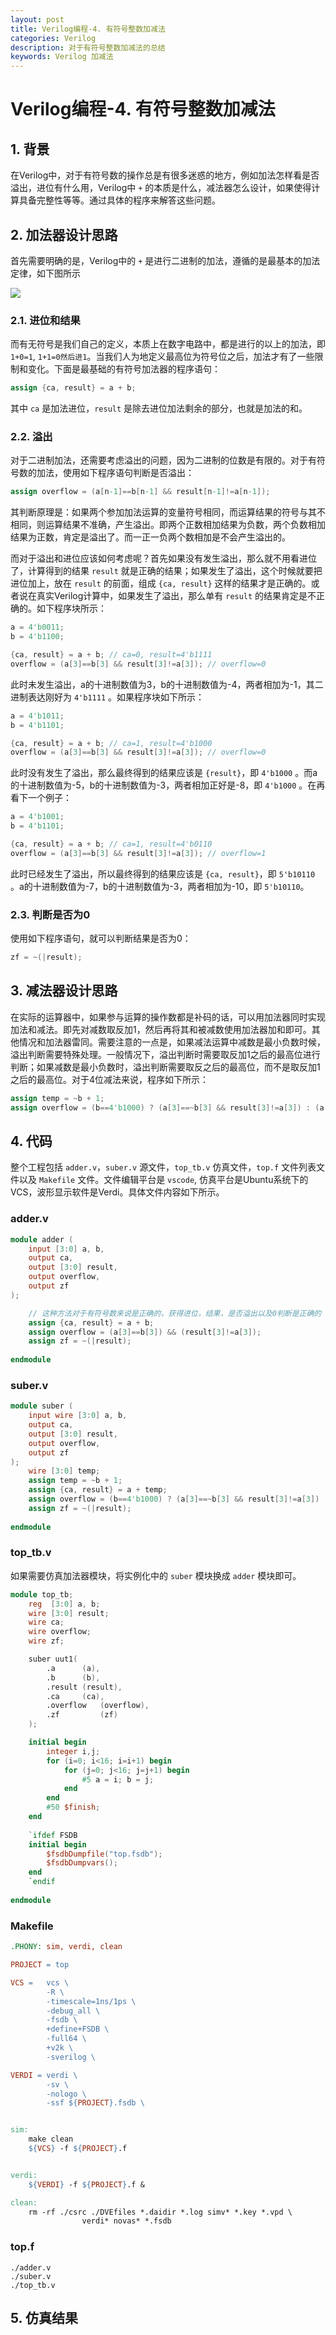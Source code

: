 ```yaml
---
layout: post
title: Verilog编程-4. 有符号整数加减法
categories: Verilog
description: 对于有符号整数加减法的总结
keywords: Verilog 加减法
---
```


# Verilog编程-4. 有符号整数加减法

## 1. 背景

​       在Verilog中，对于有符号数的操作总是有很多迷惑的地方，例如加法怎样看是否溢出，进位有什么用，Verilog中 `+` 的本质是什么，减法器怎么设计，如果使得计算具备完整性等等。通过具体的程序来解答这些问题。


## 2. 加法器设计思路

首先需要明确的是，Verilog中的 `+` 是进行二进制的加法，遵循的是最基本的加法定律，如下图所示

![](/images/blog/picture10.jpg)

### 2.1. 进位和结果
而有无符号是我们自己的定义，本质上在数字电路中，都是进行的以上的加法，即`1+0=1`, `1+1=0然后进1`。当我们人为地定义最高位为符号位之后，加法才有了一些限制和变化。下面是最基础的有符号加法器的程序语句：
```verilog
assign {ca, result} = a + b;
```

其中 `ca` 是加法进位，`result` 是除去进位加法剩余的部分，也就是加法的和。

### 2.2. 溢出
对于二进制加法，还需要考虑溢出的问题，因为二进制的位数是有限的。对于有符号数的加法，使用如下程序语句判断是否溢出：
```verilog
assign overflow = (a[n-1]==b[n-1] && result[n-1]!=a[n-1]);
```
其判断原理是：如果两个参加加法运算的变量符号相同，而运算结果的符号与其不相同，则运算结果不准确，产生溢出。即两个正数相加结果为负数，两个负数相加结果为正数，肯定是溢出了。而一正一负两个数相加是不会产生溢出的。

而对于溢出和进位应该如何考虑呢？首先如果没有发生溢出，那么就不用看进位了，计算得到的结果 `result` 就是正确的结果；如果发生了溢出，这个时候就要把进位加上，放在 `result` 的前面，组成 `{ca, result}` 这样的结果才是正确的。或者说在真实Verilog计算中，如果发生了溢出，那么单有 `result` 的结果肯定是不正确的。如下程序块所示：
```verilog
a = 4'b0011;
b = 4'b1100;

{ca, result} = a + b; // ca=0, result=4'b1111 
overflow = (a[3]==b[3] && result[3]!=a[3]); // overflow=0
```
此时未发生溢出，a的十进制数值为3，b的十进制数值为-4，两者相加为-1，其二进制表达刚好为 `4'b1111` 。如果程序块如下所示：
```verilog
a = 4'b1011;
b = 4'b1101;

{ca, result} = a + b; // ca=1, result=4'b1000 
overflow = (a[3]==b[3] && result[3]!=a[3]); // overflow=0
```
此时没有发生了溢出，那么最终得到的结果应该是 `{result}`，即 `4'b1000` 。而a的十进制数值为-5，b的十进制数值为-3，两者相加正好是-8，即 `4'b1000` 。在再看下一个例子：
```verilog
a = 4'b1001;
b = 4'b1101;

{ca, result} = a + b; // ca=1, result=4'b0110 
overflow = (a[3]==b[3] && result[3]!=a[3]); // overflow=1
```
此时已经发生了溢出，所以最终得到的结果应该是 `{ca, result}`，即 `5'b10110` 。a的十进制数值为-7，b的十进制数值为-3，两者相加为-10，即 `5'b10110`。


### 2.3. 判断是否为0
使用如下程序语句，就可以判断结果是否为0：
```verilog
zf = ~(|result);
```

## 3. 减法器设计思路
在实际的运算器中，如果参与运算的操作数都是补码的话，可以用加法器同时实现加法和减法。即先对减数取反加1，然后再将其和被减数使用加法器加和即可。其他情况和加法器雷同。需要注意的一点是，如果减法运算中减数是最小负数时候，溢出判断需要特殊处理。一般情况下，溢出判断时需要取反加1之后的最高位进行判断；如果减数是最小负数时，溢出判断需要取反之后的最高位，而不是取反加1之后的最高位。对于4位减法来说，程序如下所示：
```verilog
assign temp = ~b + 1;
assign overflow = (b==4'b1000) ? (a[3]==~b[3] && result[3]!=a[3]) : (a[3]==temp[3] && result[3]!=a[3]);
```


## 4. 代码
整个工程包括 `adder.v`，`suber.v` 源文件，`top_tb.v` 仿真文件，`top.f` 文件列表文件以及 `Makefile` 文件。文件编辑平台是 `vscode`, 仿真平台是Ubuntu系统下的VCS，波形显示软件是Verdi。具体文件内容如下所示。

### adder.v
```verilog
module adder (
    input [3:0] a, b,
    output ca,
    output [3:0] result,
    output overflow,
    output zf
);

    // 这种方法对于有符号数来说是正确的，获得进位，结果，是否溢出以及0判断是正确的
    assign {ca, result} = a + b;
    assign overflow = (a[3]==b[3]) && (result[3]!=a[3]);
    assign zf = ~(|result);
    
endmodule
```

### suber.v
```verilog
module suber (
    input wire [3:0] a, b,
    output ca,
    output [3:0] result,
    output overflow,
    output zf
);
    wire [3:0] temp;
    assign temp = ~b + 1;
    assign {ca, result} = a + temp;
    assign overflow = (b==4'b1000) ? (a[3]==~b[3] && result[3]!=a[3]) : (a[3]==temp[3] && result[3]!=a[3]);
    assign zf = ~(|result);
    
endmodule
```

### top_tb.v
如果需要仿真加法器模块，将实例化中的 `suber` 模块换成 `adder` 模块即可。
```verilog
module top_tb;
    reg  [3:0] a, b;
    wire [3:0] result;
    wire ca;
    wire overflow;
    wire zf;

    suber uut1(
        .a      (a),
        .b      (b),
        .result (result),
        .ca     (ca),
        .overflow   (overflow),
        .zf         (zf)
    );

    initial begin
        integer i,j;
        for (i=0; i<16; i=i+1) begin
            for (j=0; j<16; j=j+1) begin
                #5 a = i; b = j;
            end
        end 
        #50 $finish;
    end
    
    `ifdef FSDB
    initial begin
        $fsdbDumpfile("top.fsdb");
        $fsdbDumpvars();
    end
    `endif
    
endmodule
```

### Makefile

```makefile 
.PHONY: sim, verdi, clean

PROJECT = top

VCS =	vcs \
		-R \
		-timescale=1ns/1ps \
		-debug_all \
		-fsdb \
		+define+FSDB \
		-full64 \
		+v2k \
		-sverilog \

VERDI =	verdi \
		-sv \
		-nologo \
		-ssf ${PROJECT}.fsdb \


sim:
	make clean
	${VCS} -f ${PROJECT}.f


verdi:
	${VERDI} -f ${PROJECT}.f &

clean:
	rm -rf ./csrc ./DVEfiles *.daidir *.log simv* *.key *.vpd \
				verdi* novas* *.fsdb
```


### top.f
```
./adder.v
./suber.v
./top_tb.v

```		

## 5. 仿真结果

​		